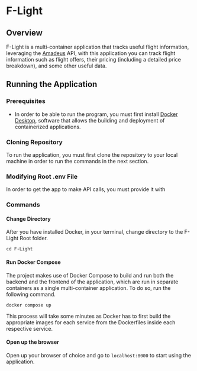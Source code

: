 # F-Light

## Overview

F-Light is a multi-container application that tracks useful flight information, leveraging the [Amadeus](https://developers.amadeus.com/) API, with this application you can track flight information such as flight offers, their pricing (including a detailed price breakdown), and some other useful data.

## Running the Application

### Prerequisites

- In order to be able to run the program, you must first install [Docker Desktop](https://www.docker.com/), software that allows the building and deployment of containerized applications.

### Cloning Repository

To run the application, you must first clone the repository to your local machine in order to run the commands in the next section.

### Modifying Root .env File

In order to get the app to make API calls, you must provide it with 

### Commands

#### Change Directory

After you have installed Docker, in your terminal, change directory to the F-Light Root folder.

`cd F-Light`

#### Run Docker Compose

The project makes use of Docker Compose to build and run both the backend and the frontend of the application, which are run in separate containers as a single multi-container application. To do so, run the following command.

`docker compose up`

This process will take some minutes as Docker has to first build the appropriate images for each service from the Dockerfiles inside each respective service.

#### Open up the browser

Open up your browser of choice and go to `localhost:8000` to start using the application.
